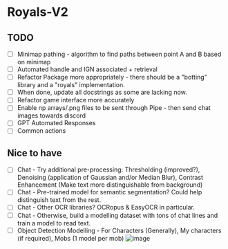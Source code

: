 # Royals-V2

## TODO
- [ ] Minimap pathing - algorithm to find paths between point A and B based on minimap
- [ ] Automated handle and IGN associated + retrieval
- [ ] Refactor Package more appropriately - there should be a "botting" library and a "royals" implementation.
- [ ] When done, update all docstrings as some are lacking now.
- [ ] Refactor game interface more accurately
- [ ] Enable np arrays/.png files to be sent through Pipe - then send chat images towards discord
- [ ] GPT Automated Responses
- [ ] Common actions

## Nice to have
  - [ ] Chat - Try additional pre-processing: Thresholding (improved?), Denoising (application of Gaussian and/or Median Blur), Contrast Enhancement (Make text more distinguishable from background)
  - [ ] Chat - Pre-trained model for semantic segmentation? Could help distinguish text from the rest.
  - [ ] Chat - Other OCR libraries? OCRopus & EasyOCR in particular.
  - [ ] Chat - Otherwise, build a modelling dataset with tons of chat lines and train a model to read text.
  - [ ] Object Detection Modelling - For Characters (Generally), My characters (if required), Mobs (1 model per mob)
![image](https://github.com/FlawlessNa/Royals-V2/assets/106719178/c2620077-d36e-4a8d-b39b-f200a196cd2e)
